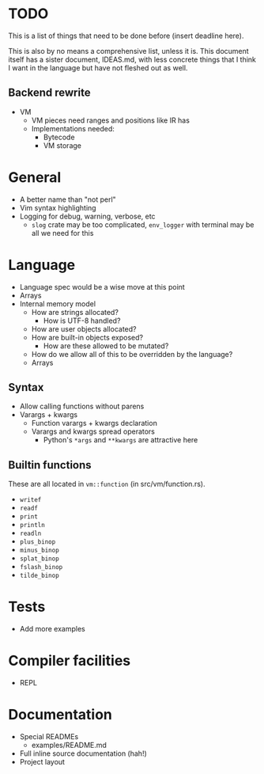 # TODO

This is a list of things that need to be done before (insert deadline here).

This is also by no means a comprehensive list, unless it is. This document itself has a sister
document, IDEAS.md, with less concrete things that I think I want in the language but have not
fleshed out as well.

## Backend rewrite

* VM
    * VM pieces need ranges and positions like IR has
    * Implementations needed:
        * Bytecode
        * VM storage

# General

* A better name than "not perl"
* Vim syntax highlighting
* Logging for debug, warning, verbose, etc
    * `slog` crate may be too complicated, `env_logger` with terminal may be all we need for this

# Language

* Language spec would be a wise move at this point
* Arrays
* Internal memory model
    * How are strings allocated?
        * How is UTF-8 handled?
    * How are user objects allocated?
    * How are built-in objects exposed?
        * How are these allowed to be mutated?
    * How do we allow all of this to be overridden by the language?
    * Arrays

## Syntax

* Allow calling functions without parens
* Varargs + kwargs
    * Function varargs + kwargs declaration
    * Varargs and kwargs spread operators
        * Python's `*args` and `**kwargs` are attractive here

## Builtin functions

These are all located in `vm::function` (in src/vm/function.rs).

* `writef`
* `readf`
* `print`
* `println`
* `readln`
* `plus_binop`
* `minus_binop`
* `splat_binop`
* `fslash_binop`
* `tilde_binop`

# Tests

* Add more examples

# Compiler facilities

* REPL

# Documentation

* Special READMEs
    * examples/README.md
* Full inline source documentation (hah!)
* Project layout
